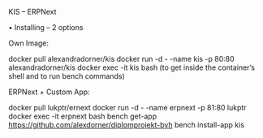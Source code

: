 KIS – ERPNext

•	Installing – 2 options

Own Image:

docker pull alexandradorner/kis
docker run -d - -name kis -p 80:80 alexandradorner/kis
docker exec -it kis bash (to get inside the container’s shell and to run bench commands)

ERPNext + Custom App:

docker pull lukptr/ernext
docker run -d - -name erpnext -p 81:80 lukptr
docker exec -it erpnext bash
bench get-app https://github.com/alexdorner/diplomprojekt-byh
bench install-app kis




